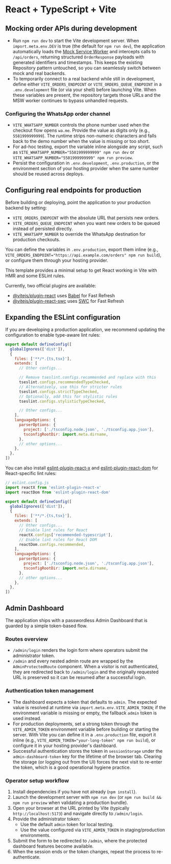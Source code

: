 # React + TypeScript + Vite

## Mocking order APIs during development

- Run `npm run dev` to start the Vite development server. When `import.meta.env.DEV` is true (the default for `npm run dev`), the application automatically loads the [Mock Service Worker](https://mswjs.io/) and intercepts calls to `/api/orders`, returning structured `OrderResponse` payloads with generated identifiers and timestamps. This keeps the existing Repository pattern untouched, so you can seamlessly switch between mock and real backends.
- To temporarily connect to a real backend while still in development, define either `VITE_ORDERS_ENDPOINT` or `VITE_ORDERS_QUEUE_ENDPOINT` in a `.env.development` file (or via your shell) before launching Vite. When these variables are present, the repository targets those URLs and the MSW worker continues to bypass unhandled requests.

### Configuring the WhatsApp order channel

- `VITE_WHATSAPP_NUMBER` controls the phone number used when the checkout flow opens `wa.me`. Provide the value as digits only (e.g., `5581999999999`). The runtime strips non-numeric characters and falls back to the demo number when the value is missing or too short.
- For ad-hoc testing, export the variable inline alongside any script, such as `VITE_WHATSAPP_NUMBER="5581999999999" npm run dev` or `VITE_WHATSAPP_NUMBER="5581999999999" npm run preview`.
- Persist the configuration in `.env.development`, `.env.production`, or the environment section of your hosting provider when the same number should be reused across deploys.

## Configuring real endpoints for production

Before building or deploying, point the application to your production backend by setting:

- `VITE_ORDERS_ENDPOINT` with the absolute URL that persists new orders.
- `VITE_ORDERS_QUEUE_ENDPOINT` when you want new orders to be queued instead of persisted directly.
- `VITE_WHATSAPP_NUMBER` to override the WhatsApp destination for production checkouts.

You can define the variables in `.env.production`, export them inline (e.g., `VITE_ORDERS_ENDPOINT="https://api.example.com/orders" npm run build`), or configure them through your hosting provider.

This template provides a minimal setup to get React working in Vite with HMR and some ESLint rules.

Currently, two official plugins are available:

- [@vitejs/plugin-react](https://github.com/vitejs/vite-plugin-react/blob/main/packages/plugin-react) uses [Babel](https://babeljs.io/) for Fast Refresh
- [@vitejs/plugin-react-swc](https://github.com/vitejs/vite-plugin-react/blob/main/packages/plugin-react-swc) uses [SWC](https://swc.rs/) for Fast Refresh

## Expanding the ESLint configuration

If you are developing a production application, we recommend updating the configuration to enable type-aware lint rules:

```js
export default defineConfig([
  globalIgnores(['dist']),
  {
    files: ['**/*.{ts,tsx}'],
    extends: [
      // Other configs...

      // Remove tseslint.configs.recommended and replace with this
      tseslint.configs.recommendedTypeChecked,
      // Alternatively, use this for stricter rules
      tseslint.configs.strictTypeChecked,
      // Optionally, add this for stylistic rules
      tseslint.configs.stylisticTypeChecked,

      // Other configs...
    ],
    languageOptions: {
      parserOptions: {
        project: ['./tsconfig.node.json', './tsconfig.app.json'],
        tsconfigRootDir: import.meta.dirname,
      },
      // other options...
    },
  },
])
```

You can also install [eslint-plugin-react-x](https://github.com/Rel1cx/eslint-react/tree/main/packages/plugins/eslint-plugin-react-x) and [eslint-plugin-react-dom](https://github.com/Rel1cx/eslint-react/tree/main/packages/plugins/eslint-plugin-react-dom) for React-specific lint rules:

```js
// eslint.config.js
import reactX from 'eslint-plugin-react-x'
import reactDom from 'eslint-plugin-react-dom'

export default defineConfig([
  globalIgnores(['dist']),
  {
    files: ['**/*.{ts,tsx}'],
    extends: [
      // Other configs...
      // Enable lint rules for React
      reactX.configs['recommended-typescript'],
      // Enable lint rules for React DOM
      reactDom.configs.recommended,
    ],
    languageOptions: {
      parserOptions: {
        project: ['./tsconfig.node.json', './tsconfig.app.json'],
        tsconfigRootDir: import.meta.dirname,
      },
      // other options...
    },
  },
])
```

## Admin Dashboard

The application ships with a passwordless Admin Dashboard that is guarded by a simple token-based flow.

### Routes overview

- `/admin/login` renders the login form where operators submit the administrator token.
- `/admin` and every nested admin route are wrapped by the `AdminProtectedRoute` component. When a visitor is not authenticated, they are redirected back to `/admin/login` and the originally requested URL is preserved so it can be resumed after a successful login.

### Authentication token management

- The dashboard expects a token that defaults to `admin`. The expected value is resolved at runtime via `import.meta.env.VITE_ADMIN_TOKEN`; if the environment variable is missing or empty, the fallback `admin` token is used instead.
- For production deployments, set a strong token through the `VITE_ADMIN_TOKEN` environment variable before building or starting the server. With Vite you can define it in a `.env.production` file, export it inline (e.g., `VITE_ADMIN_TOKEN="your-long-token" npm run build`), or configure it in your hosting provider's dashboard.
- Successful authentication stores the token in `sessionStorage` under the `admin-dashboard-token` key for the lifetime of the browser tab. Clearing the storage (or logging out from the UI) forces the next visit to re-enter the token, which is a good operational hygiene practice.

### Operator setup workflow

1. Install dependencies if you have not already (`npm install`).
2. Launch the development server with `npm run dev` (or `npm run build && npm run preview` when validating a production bundle).
3. Open your browser at the URL printed by Vite (typically `http://localhost:5173`) and navigate directly to `/admin/login`.
4. Provide the administrator token:
   - Use the default `admin` token for local testing.
   - Use the value configured via `VITE_ADMIN_TOKEN` in staging/production environments.
5. Submit the form to be redirected to `/admin`, where the protected dashboard features become available.
6. When the session ends or the token changes, repeat the process to re-authenticate.
